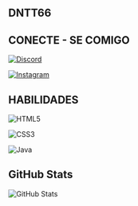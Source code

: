 ## DNTT66

## CONECTE - SE COMIGO 

[![Discord](https://img.shields.io/badge/Discord-000?style=for-the-badge&logo=discord)](https://www.discord.com/in/danzzin./)

[![Instagram](https://img.shields.io/badge/Instagram-000?style=for-the-badge&logo=instagram)](https://www.instagram.com/hedan01/)

## HABILIDADES 

![HTML5](https://img.shields.io/badge/HTML5-000?style=for-the-badge&logo=html5)

![CSS3](https://img.shields.io/badge/CSS3-000?style=for-the-badge&logo=css3&logoColor=264CE4)

![Java](https://img.shields.io/badge/Java-000?style=for-the-badge&logo=java)

## GitHub Stats

![GitHub Stats](https://github-readme-stats.vercel.app/api?username=DNTT66&theme=transparent&bg_color=000&border_color=30A3DC&show_icons=true&icon_color=30A3DC&title_color=E94D5F&text_color=FFF)